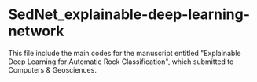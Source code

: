 # SedNet_explainable-deep-learning-network
This file include the main codes for the manuscript entitled "Explainable Deep Learning for Automatic Rock Classification", which submitted to Computers & Geosciences. 
